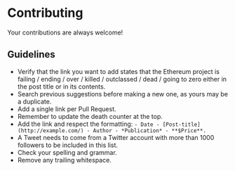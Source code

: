 # Contributing

Your contributions are always welcome!

## Guidelines

* Verify that the link you want to add states that the Ethereum project is failing / ending / over / killed / outclassed / dead / going to zero either in the post title or in its contents.
* Search previous suggestions before making a new one, as yours may be a duplicate.
* Add a single link per Pull Request.
* Remember to update the death counter at the top.
* Add the link and respect the formatting: `- Date - [Post-title](http://example.com/) - Author - *Publication* - **$Price**.`
* A Tweet needs to come from a Twitter account with more than 1000 followers to be included in this list.
* Check your spelling and grammar.
* Remove any trailing whitespace.
